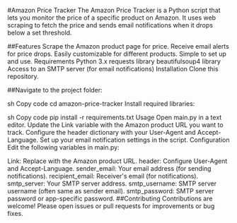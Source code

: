 #Amazon Price Tracker
The Amazon Price Tracker is a Python script that lets you monitor the price of a specific product on Amazon. It uses web scraping to fetch the price and sends email notifications when it drops below a set threshold.

##Features
Scrape the Amazon product page for price.
Receive email alerts for price drops.
Easily customizable for different products.
Simple to set up and use.
Requirements
Python 3.x
requests library
beautifulsoup4 library
Access to an SMTP server (for email notifications)
Installation
Clone this repository.

##Navigate to the project folder:

sh
Copy code
cd amazon-price-tracker
Install required libraries:

sh
Copy code
pip install -r requirements.txt
Usage
Open main.py in a text editor.
Update the Link variable with the Amazon product URL you want to track.
Configure the header dictionary with your User-Agent and Accept-Language.
Set up your email notification settings in the script.
Configuration
Edit the following variables in main.py:

Link: Replace with the Amazon product URL.
header: Configure User-Agent and Accept-Language.
sender_email: Your email address (for sending notifications).
recipient_email: Receiver's email (for notifications).
smtp_server: Your SMTP server address.
smtp_username: SMTP server username (often same as sender email).
smtp_password: SMTP server password or app-specific password.
##Contributing
Contributions are welcome! Please open issues or pull requests for improvements or bug fixes.
